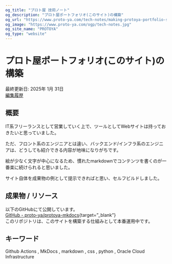 ```yaml
---
og_title: "プロト屋 技術ノート"
og_description: "プロト屋ポートフォリオ(このサイト)の構築"
og_url: "https://www.proto-ya.com/tech-notes/making-protoya-portfolio-site/"
og_image: "https://www.proto-ya.com/ogp/tech-notes.jpg"
og_site_name: "PROTOYA"
og_type: "website"
---
```

# プロト屋ポートフォリオ(このサイト)の構築
<p class="update-date">最終更新日: 2025年 1月 31日</br>
<a class="update-date" target="_blank" href='https://github.com/proto-ya/protoya-mkdocs/commits/main/docs/tech-notes/making-protoya-portfolio-site.md'>編集履歴</a></p>

## 概要

IT系フリーランスとして営業していく上で、ツールとしてWebサイトは持っておきたいと思っていました。  

ただ、フロント系のエンジニアとは違い、バックエンド/インフラ系のエンジニアは、どうしても紹介できる内容が地味になりがちです。  

絵が少なく文字が中心になるため、慣れたmarkdownでコンテンツを書くのが一番楽に続けられると思いました。

サイト自体を成果物の例として提示できればと思い、セルフビルドしました。

## 成果物 / リソース

以下のGitHubにて公開しています。  
[GitHub - proto-ya/protoya-mkdocs](https://github.com/proto-ya/protoya-mkdocs){target=”_blank”}  
このリポジトリは、このサイトを構築する仕組みとして本番運用中です。

## キーワード

Github Actions , MkDocs , markdown , css , python , Oracle Cloud Infrastructure
